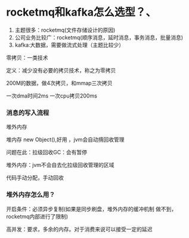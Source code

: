 # rocketmq和kafka怎么选型？、

1. 主题很多：rocketmq(文件存储设计的原因)
2. 公司业务比较广：rocketmq(顺序消息，延时消息，事务消息，批量消息)
3. kafka:大数据，需要做流式处理（主题比较少）

零拷贝：一类技术

定义：减少没有必要的拷贝技术，称之为零拷贝

200M的数据，做4次拷贝，和mmap三次拷贝

一次dma时间2ms
一次cpu拷贝200ms


### 消息的写入流程

堆外内存

堆内存 new Object(),好用 ，jvm会自动揹回收管理

问题在此：拉级回收GC：会有暂停

堆外内存：jvm不会自去化拉级回收管理的区域

代码手动分配，手动回收


### 堆外内存怎么用？

开启条件：必须异步复制(如果是同步刷盘，堆外内存的缓冲机制 做不到，rocketmq内部进行了限制)

高并发：要求，多余的内存。对于消费来说可以接受一定的延迟